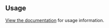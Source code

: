 ## Usage
[View the documentation](https://brighttheme.github.io/chillax-docs/) for usage information.

